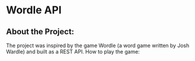 # Wordle API
## About the Project: 
The project was inspired by the game Wordle (a word game written by Josh Wardle) and built as a REST API. How to play the game: 


